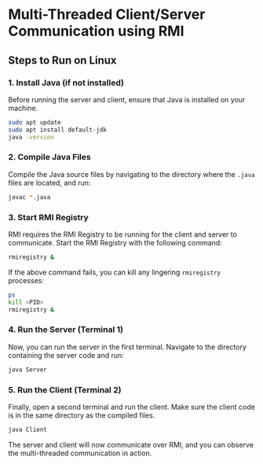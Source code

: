 # Multi-Threaded Client/Server Communication using RMI

## Steps to Run on Linux

### 1. Install Java (if not installed)
Before running the server and client, ensure that Java is installed on your machine.

```bash
sudo apt update
sudo apt install default-jdk
java -version
````

### 2. Compile Java Files

Compile the Java source files by navigating to the directory where the `.java` files are located, and run:

```bash
javac *.java
```

### 3. Start RMI Registry

RMI requires the RMI Registry to be running for the client and server to communicate. Start the RMI Registry with the following command:

```bash
rmiregistry &
```

If the above command fails, you can kill any lingering `rmiregistry` processes:

```bash
ps
kill <PID>
rmiregistry &
```

### 4. Run the Server (Terminal 1)

Now, you can run the server in the first terminal. Navigate to the directory containing the server code and run:

```bash
java Server
```

### 5. Run the Client (Terminal 2)

Finally, open a second terminal and run the client. Make sure the client code is in the same directory as the compiled files.

```bash
java Client
```

The server and client will now communicate over RMI, and you can observe the multi-threaded communication in action.